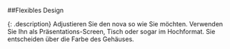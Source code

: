 ##Flexibles Design

{: .description}
Adjustieren Sie den nova so wie Sie möchten. Verwenden Sie Ihn als Präsentations-Screen, Tisch oder sogar im Hochformat. Sie entscheiden über die Farbe des Gehäuses.
